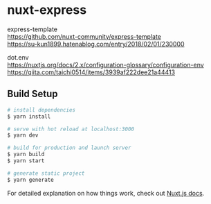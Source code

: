 # nuxt-express

express-template  
https://github.com/nuxt-community/express-template  
https://su-kun1899.hatenablog.com/entry/2018/02/01/230000  

dot.env  
https://nuxtjs.org/docs/2.x/configuration-glossary/configuration-env  
https://qiita.com/taichi0514/items/3939af222dee21a44413

## Build Setup

```bash
# install dependencies
$ yarn install

# serve with hot reload at localhost:3000
$ yarn dev

# build for production and launch server
$ yarn build
$ yarn start

# generate static project
$ yarn generate
```

For detailed explanation on how things work, check out [Nuxt.js docs](https://nuxtjs.org).
